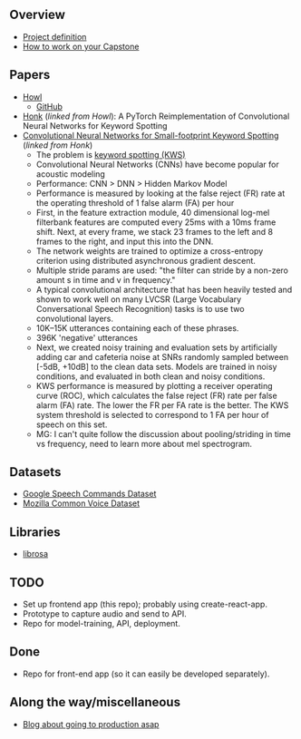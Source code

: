 ## Overview

- [Project definition](https://docs.google.com/document/d/1OT4Ia46U7MTkquMIEYaLrGxiw7zxvn0Db_ogwX9X0kw/edit)
- [How to work on your Capstone](https://docs.google.com/document/d/1h-XXeTrYdn_SWidsiF9iBrdtkksXJJjm-TYWXep74fE/edit)

## Papers

- [Howl](https://www.aclweb.org/anthology/2020.nlposs-1.9.pdf)
  - [GitHub](https://github.com/castorini/howl)
- [Honk](https://arxiv.org/pdf/1710.06554.pdf) (_linked from Howl_): A PyTorch Reimplementation of Convolutional Neural Networks for Keyword Spotting
- [Convolutional Neural Networks for Small-footprint Keyword Spotting](https://static.googleusercontent.com/media/research.google.com/en//pubs/archive/43969.pdf) (_linked from Honk_)
  - The problem is [keyword spotting (KWS)](https://en.wikipedia.org/wiki/Keyword_spotting)
  - Convolutional Neural Networks (CNNs) have become popular for acoustic modeling
  - Performance: CNN > DNN > Hidden Markov Model
  - Performance is measured by looking at the false reject (FR) rate at the operating
    threshold of 1 false alarm (FA) per hour
  - First, in the feature extraction module, 40 dimensional log-mel filterbank features are computed every 25ms with a 10ms frame shift. Next, at every frame, we stack 23 frames to the left and 8 frames to the right, and input this into the DNN.
  - The network weights are trained to optimize a cross-entropy criterion using distributed asynchronous gradient descent.
  - Multiple stride params are used: "the filter can stride by a non-zero amount s in time and v in frequency."
  - A typical convolutional architecture that has been heavily tested and shown to work well on many LVCSR (Large Vocabulary Conversational Speech Recognition) tasks is to use two convolutional layers.
  - 10K–15K utterances containing each of these phrases.
  - 396K 'negative' utterances
  - Next, we created noisy training and evaluation sets by artificially adding car and cafeteria noise at SNRs randomly sampled between [-5dB, +10dB] to the clean data sets. Models are trained in noisy conditions, and evaluated in both clean and noisy conditions.
  - KWS performance is measured by plotting a receiver operating curve (ROC), which calculates the false reject (FR) rate per false alarm (FA) rate. The lower the FR per FA rate is the better. The KWS system threshold is selected to correspond to 1 FA per hour of speech on this set.
  - MG: I can't quite follow the discussion about pooling/striding in time vs frequency, need to learn more about mel spectrogram.

## Datasets

- [Google Speech Commands Dataset](https://ai.googleblog.com/2017/08/launching-speech-commands-dataset.html)
- [Mozilla Common Voice Dataset](https://commonvoice.mozilla.org/en/datasets)

## Libraries

- [librosa](https://librosa.org/doc/latest/tutorial.html)

## TODO

- Set up frontend app (this repo); probably using create-react-app.
- Prototype to capture audio and send to API.
- Repo for model-training, API, deployment.

## Done

- Repo for front-end app (so it can easily be developed separately).

## Along the way/miscellaneous

- [Blog about going to production asap](https://www.bodyworkml.com/posts/scikit-learn-meet-production)
